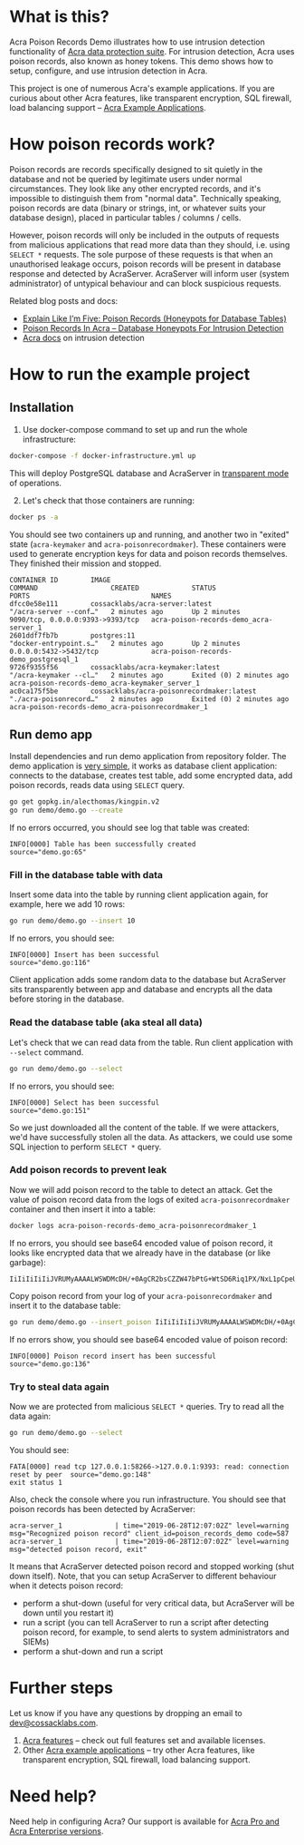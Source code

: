 # What is this?

Acra Poison Records Demo illustrates how to use intrusion detection functionality of [Acra data protection suite](https://cossacklabs.com/acra/). For intrusion detection, Acra uses poison records, also known as honey tokens. This demo shows how to setup, configure, and use intrusion detection in Acra.

This project is one of numerous Acra's example applications. If you are curious about other Acra features, like transparent encryption, SQL firewall, load balancing support – [Acra Example Applications](https://github.com/cossacklabs/acra-engineering-demo/).

# How poison records work?

Poison records are records specifically designed to sit quietly in the database and not be queried by legitimate users under normal circumstances. They look like any other encrypted records, and it's impossible to distinguish them from "normal data". Technically speaking, poison records are data (binary or strings, int, or whatever suits your database design), placed in particular tables / columns / cells.

However, poison records will only be included in the outputs of requests from malicious applications that read more data than they should, i.e. using `SELECT *` requests. The sole purpose of these requests is that when an unauthorised leakage occurs, poison records will be present in database response and detected by AcraServer. AcraServer will inform user (system administrator) of untypical behaviour and can block suspicious requests.


Related blog posts and docs:

- [Explain Like I’m Five: Poison Records (Honeypots for Database Tables)](https://hackernoon.com/poison-records-acra-eli5-d78250ef94f)
- [Poison Records In Acra – Database Honeypots For Intrusion Detection](https://www.cossacklabs.com/blog/acra-poison-records.html)
- [Acra docs](https://docs.cossacklabs.com/pages/intrusion-detection/) on intrusion detection 


# How to run the example project

## Installation

1. Use docker-compose command to set up and run the whole infrastructure:

```bash
docker-compose -f docker-infrastructure.yml up
```

This will deploy PostgreSQL database and AcraServer in [transparent mode](https://github.com/cossacklabs/acra#integrating-server-side-encryption-using-acraserver-in-transparent-proxy-mode) of operations.

2. Let's check that those containers are running:

```bash
docker ps -a
```

You should see two containers up and running, and another two in "exited" state (`acra-keymaker` and `acra-poisonrecordmaker`). These containers were used to generate encryption keys for data and poison records themselves. They finished their mission and stopped.

```
CONTAINER ID        IMAGE                                       COMMAND                  CREATED             STATUS                     PORTS                              NAMES
dfcc0e58e111        cossacklabs/acra-server:latest              "/acra-server --conf…"   2 minutes ago       Up 2 minutes               9090/tcp, 0.0.0.0:9393->9393/tcp   acra-poison-records-demo_acra-server_1
2601ddf7fb7b        postgres:11                                 "docker-entrypoint.s…"   2 minutes ago       Up 2 minutes               0.0.0.0:5432->5432/tcp             acra-poison-records-demo_postgresql_1
9726f9355f56        cossacklabs/acra-keymaker:latest            "/acra-keymaker --cl…"   2 minutes ago       Exited (0) 2 minutes ago                                      acra-poison-records-demo_acra-keymaker_server_1
ac0ca175f5be        cossacklabs/acra-poisonrecordmaker:latest   "./acra-poisonrecord…"   2 minutes ago       Exited (0) 2 minutes ago                                      acra-poison-records-demo_acra-poisonrecordmaker_1

```

## Run demo app

Install dependencies and run demo application from repository folder. The demo application is [very simple](https://github.com/cossacklabs/acra-poison-records-demo/blob/master/demo/demo.go), it works as database client application: connects to the database, creates test table, add some encrypted data, add poison records, reads data using `SELECT` query.

```bash
go get gopkg.in/alecthomas/kingpin.v2
go run demo/demo.go --create
```

If no errors occurred, you should see log that table was created:

```
INFO[0000] Table has been successfully created           source="demo.go:65"
```

### Fill in the database table with data

Insert some data into the table by running client application again, for example, here we add 10 rows:

```bash
go run demo/demo.go --insert 10
```

If no errors, you should see:

```
INFO[0000] Insert has been successful                    source="demo.go:116"
```

Client application adds some random data to the database but AcraServer sits transparently between app and database and encrypts all the data before storing in the database.

### Read the database table (aka steal all data)

Let's check that we can read data from the table. Run client application with `--select` command.

```bash
go run demo/demo.go --select
```

If no errors, you should see:

```
INFO[0000] Select has been successful                    source="demo.go:151"
```

So we just downloaded all the content of the table. If we were attackers, we'd have successfully stolen all the data. As attackers, we could use some SQL injection to perform `SELECT *` query.

### Add poison records to prevent leak

Now we will add poison record to the table to detect an attack. Get the value of poison record data from the logs of exited `acra-poisonrecordmaker` container and then insert it into a table:

```bash
docker logs acra-poison-records-demo_acra-poisonrecordmaker_1
```

If no errors, you should see base64 encoded value of poison record, it looks like encrypted data that we already have in the database (or like garbage):

```
IiIiIiIiIiJVRUMyAAAALWSWDMcDH/+0AgCR2bsCZZW47bPtG+WtSD6Riq1PX/NxL1pCpeUgJwQmVAAAAAABAUAMAAAAEAAAACAAAABQeXSzlAcOIYtObhgHLTzGdCKFoEcoBJdtSjmxRtbTZplrFMQMTz15Ieww2FRBbSFN8sH0+pRmtjVxTEWEAAAAAAAAAAABAUAMAAAAEAAAAFgAAAB8UwNKO/MhI0ECetlJfELaqao/L1/WpvrEpGkol2h4MJIl4Mjo2CfEoAICOcJcbfeHPcKCCTtnUFgRhA4b0998U0j5bqBmmFvANHK0mPJMS37xWeLErxUtH/LgJ6ZdDYGg2/TkfS1+cxR/MLuJ93Nkrlf9VQ==
```

Copy poison record from your log of your `acra-poisonrecordmaker` and insert it to the database table:

```bash
go run demo/demo.go --insert_poison IiIiIiIiIiJVRUMyAAAALWSWDMcDH/+0AgCR2bsCZZW47bPtG+WtSD6Riq1PX/NxL1pCpeUgJwQmVAAAAAABAUAMAAAAEAAAACAAAABQeXSzlAcOIYtObhgHLTzGdCKFoEcoBJdtSjmxRtbTZplrFMQMTz15Ieww2FRBbSFN8sH0+pRmtjVxTEWEAAAAAAAAAAABAUAMAAAAEAAAAFgAAAB8UwNKO/MhI0ECetlJfELaqao/L1/WpvrEpGkol2h4MJIl4Mjo2CfEoAICOcJcbfeHPcKCCTtnUFgRhA4b0998U0j5bqBmmFvANHK0mPJMS37xWeLErxUtH/LgJ6ZdDYGg2/TkfS1+cxR/MLuJ93Nkrlf9VQ==
```

If no errors show, you should see base64 encoded value of poison record:

```
INFO[0000] Poison record insert has been successful      source="demo.go:136"
```

### Try to steal data again

Now we are protected from malicious `SELECT *` queries. Try to read all the data again:

```bash
go run demo/demo.go --select
```

You should see:

```
FATA[0000] read tcp 127.0.0.1:58266->127.0.0.1:9393: read: connection reset by peer  source="demo.go:148"
exit status 1
```

Also, check the console where you run infrastructure. You should see that poison records has been detected by AcraServer:

```
acra-server_1             | time="2019-06-28T12:07:02Z" level=warning msg="Recognized poison record" client_id=poison_records_demo code=587
acra-server_1             | time="2019-06-28T12:07:02Z" level=warning msg="detected poison record, exit"
```

It means that AcraServer detected poison record and stopped working (shut down itself). Note, that you can setup AcraServer to different behaviour when it detects poison record:

- perform a shut-down (useful for very critical data, but AcraServer will be down until you restart it)
- run a script (you can tell AcraServer to run a script after detecting poison record, for example, to send alerts to system administrators and SIEMs)
- perform a shut-down and run a script

# Further steps

Let us know if you have any questions by dropping an email to [dev@cossacklabs.com](mailto:dev@cossacklabs.com).

1. [Acra features](https://cossacklabs.com/acra/) – check out full features set and available licenses.
2. Other [Acra example applications](https://github.com/cossacklabs/acra-engineering-demo/) – try other Acra features, like transparent encryption, SQL firewall, load balancing support.

# Need help?

Need help in configuring Acra? Our support is available for [Acra Pro and Acra Enterprise versions](https://www.cossacklabs.com/acra/#pricing).
